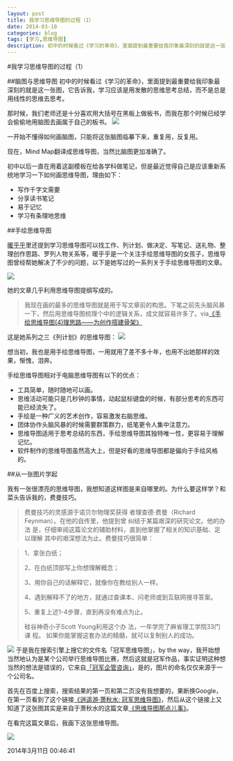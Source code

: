 ```yaml
---
layout: post
title: 我学习思维导图的过程（1）
date: 2014-03-10
categories: blog
tags: [学习,思维导图]
description: 初中的时候看过《学习的革命》，里面提到最重要给我印象最深刻的就是这一张图，它告诉我，学习应该是用发散的思维思考总结，而不是总是用线性的思维去思考。
---
```


#我学习思维导图的过程（1）

##脑图与思维导图
初中的时候看过《学习的革命》，里面提到最重要给我印象最深刻的就是这一张图，它告诉我，学习应该是用发散的思维思考总结，而不是总是用线性的思维去思考。

那时候，我们老师还是十分喜欢用大括号在黑板上做板书，而我在那个时候已经学会偷偷地用脑图去画属于自己的板书。
![](http://cnfeat.qiniudn.com/68c98c81ccf7c6dc546e515572df66a1.jpg)

一开始不懂得如何画脑图，只能将这张脑图临摹下来，重复用，反复用。

现在，Mind Map翻译成思维导图，当然比脑图更加准确了。

初中以后一直在用着这副模板在给各学科做笔记，但是最近觉得自己是应该重新系统地学习一下如何画思维导图，理由如下：

- 写作千字文需要
- 分享读书笔记
- 易于记忆
- 学习有条理地思维

##手绘思维导图

[暖乎乎](http://www.nuanhuhu.net/category/mindmap/)里还提到学习思维导图可以找工作、列计划、做决定、写笔记、送礼物、整理创作思路、罗列人物关系等，暖乎乎是一个关注手绘思维导图的女孩子，思维导图曾经帮她解决了不少的问题，以下是她写过的一系列关于手绘思维导图的文章。

![](http://cnfeat.qiniudn.com/%E5%9B%BE%E5%83%8F%202014-03-10-000.png)

她的文章几乎利用思维导图提纲写成的。

>我现在画的最多的思维导图就是用于写文章前的构思。下笔之前先头脑风暴一下，然后用思维导图梳理个中的逻辑关系，成文就容易许多了。via[《手绘思维导图(4)理思路——为创作搭建骨架》](http://www.nuanhuhu.net/2011/01/25/mindmap4-structure/)

这是她系列之三《列计划》的思维导图：
![](http://cnfeat.qiniudn.com/MINDMAP-PLAN3.jpg)

想当初，我也是用手绘思维导图，一用就用了差不多十年，也用不出她那样的效果，惭愧，泪奔。

手绘思维导图相对于电脑思维导图有以下的优点：

- 工具简单，随时随地可以画。
- 思维活动可能只是几秒钟的事情，动起鼠标键盘的时候，有部分思考的东西可能已经流失了。
- 手绘是一种广义的艺术创作，容易激发右脑思维。
- 团体协作头脑风暴的时候需要群策群力，纸笔更令人集中注意力。
- 思维导图适用于思考总结的东西，手绘思维导图其独特唯一性，更容易于理解记忆。
- 软件制作的思维导图虽然高大上，但是好看的思维导图都是偏向于手绘风格的。

##从一张图片学起

我有一张很漂亮的思维导图，我想知道这样图是来自哪里的。为什么要这样学？和菜头告诉我的，费曼技巧。

>费曼技巧的灵感源于诺贝尔物理奖获得 者理查德·费曼（Richard Feynman）。在他的自传里，他提到曾 纠结于某篇艰深的研究论文。他的办法 是，仔细审阅这篇论文的辅助材料，直到他掌握了相关的知识基础、足以理解 其中的艰深想法为止。费曼技巧很简单：

>1、拿张白纸；
> 
>2、在白纸顶部写上你想理解概念；
> 
>3、用你自己的话解释它，就像你在教给别人一样。
> 
>4、遇到解释不了的地方，就通过查课本、问老师或到互联网搜寻答案。
>
>5、重复上述1-4步骤，直到再没有难点为止。
>
>硅谷神奇小子Scott Young利用这个办 法，一年学完了麻省理工学院33门课 程。
>如果你能掌握这套办法的精髓，就可以复制别人的成功。

![](http://cnfeat.qiniudn.com/%E5%86%A0%E5%86%9B%E6%80%9D%E7%BB%B4%E5%AF%BC%E5%9B%BE.jpg)
于是我在搜索引擎上搜它的文件名「冠军思维导图」，by the way，我开始想当然地认为是某个公司举行思维导图比赛，然后这就是冠军作品，事实证明这种想当然的想法是错误的，它来自[「冠军企管咨询」](http://www.360champ.com/productivity-training/Champion-gadgets.html)，是的，图片的命名仅仅来源于一个公司名。

首先在百度上搜索，搜索结果的第一页和第二页没有我想要的，果断换Google，在第一页看到了这个链接[《逍遥游·萧秋水: 冠军思维导图》](http://www.xiaoqiushui.com/archives/4307/%E5%86%A0%E5%86%9B%E6%80%9D%E7%BB%B4%E5%AF%BC%E5%9B%BE)，然后从这个链接上又知道了这张图其实是来自于萧秋水的这篇文章[《思维导图那点儿事》](http://www.xiaoqiushui.com/archives/4307)。

在看完这篇文章后，我画下这张思维导图。

![](http://cnfeat.qiniudn.com/%E6%80%9D%E7%BB%B4%E5%AF%BC%E5%9B%BE%E9%82%A3%E7%82%B9%E5%84%BF%E4%BA%8B-%E6%89%8B%E7%BB%98%E6%80%9D%E7%BB%B4%E5%AF%BC%E5%9B%BE.jpg)

2014年3月11日 00:46:41
